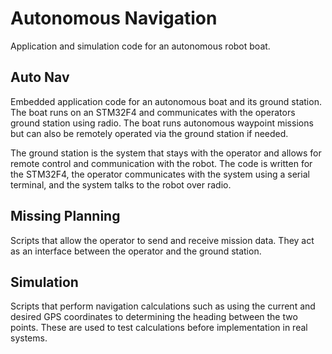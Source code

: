 # Autonomous Navigation 

Application and simulation code for an autonomous robot boat. 

## Auto Nav
Embedded application code for an autonomous boat and its ground station. The boat runs on an STM32F4 and communicates with the operators ground station using radio. The boat runs autonomous waypoint missions but can also be remotely operated via the ground station if needed. 

The ground station is the system that stays with the operator and allows for remote control and communication with the robot. The code is written for the STM32F4, the operator communicates with the system using a serial terminal, and the system talks to the robot over radio. 

## Missing Planning 
Scripts that allow the operator to send and receive mission data. They act as an interface between the operator and the ground station. 

## Simulation 
Scripts that perform navigation calculations such as using the current and desired GPS coordinates to determining the heading between the two points. These are used to test calculations before implementation in real systems. 
